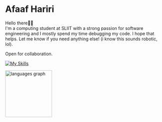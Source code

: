 # Afaaf Hariri

Hello there👋🏾\
I'm a computing student at SLIIT with a strong passion for software engineering and I mostly spend my time debugging my code. I hope that helps. Let me know if you need anything else! (i know this sounds robotic, lol).

Open for collaboration.

[![My Skills](https://skillicons.dev/icons?i=typescript,javascript,java,python,nodejs,spring,fastapi,react,next,mysql,postgresql,mongodb,gcp,aws,docker&theme=light)](https://skillicons.dev) 

<div align="left">
  <img src="https://github-readme-stats.vercel.app/api/top-langs?username=afaafhariri&locale=en&hide_title=false&layout=compact&card_width=320&langs_count=6&theme=swift&hide_border=false&order=2&custom_title=Hariri's%20Top%20Languages" height="150" alt="languages graph"  />
</div>

